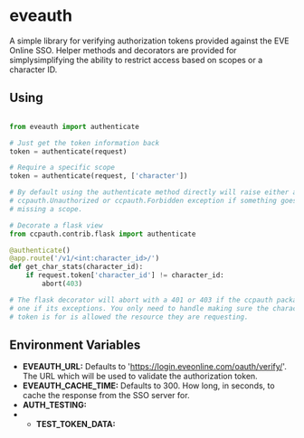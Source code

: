 # eveauth
A simple library for verifying authorization tokens provided against the EVE
Online SSO. Helper methods and decorators are provided for simplysimplifying the
ability to restrict access based on scopes or a character ID.

## Using
```python

from eveauth import authenticate

# Just get the token information back
token = authenticate(request)

# Require a specific scope
token = authenticate(request, ['character'])

# By default using the authenticate method directly will raise either a
# ccpauth.Unauthorized or ccpauth.Forbidden exception if something goes wrong or
# missing a scope.

# Decorate a flask view
from ccpauth.contrib.flask import authenticate

@authenticate()
@app.route('/v1/<int:character_id>/')
def get_char_stats(character_id):
    if request.token['character_id'] != character_id:
        abort(403)

# The flask decorator will abort with a 401 or 403 if the ccpauth package raises
# one if its exceptions. You only need to handle making sure the character the
# token is for is allowed the resource they are requesting.
```

## Environment Variables
* __EVEAUTH_URL:__ Defaults to 'https://login.eveonline.com/oauth/verify/'. The
URL which will be used to validate the authorization token.
* __EVEAUTH_CACHE_TIME:__ Defaults to 300. How long, in seconds, to cache the
response from the SSO server for.
* __AUTH_TESTING:__ 
* * __TEST_TOKEN_DATA:__ 